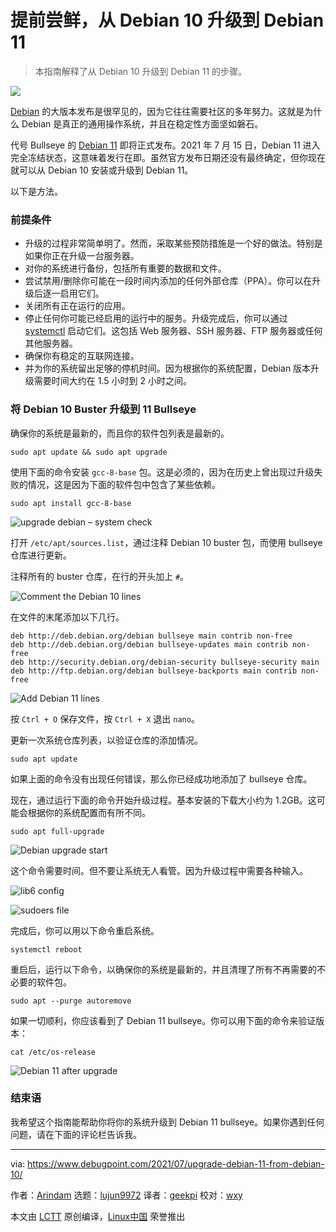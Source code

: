 [#]: subject: (How to Upgrade to Debian 11 from Debian 10)
[#]: via: (https://www.debugpoint.com/2021/07/upgrade-debian-11-from-debian-10/)
[#]: author: (Arindam https://www.debugpoint.com/author/admin1/)
[#]: collector: (lujun9972)
[#]: translator: (geekpi)
[#]: reviewer: (wxy)
[#]: publisher: ( )
[#]: url: ( )

提前尝鲜，从 Debian 10 升级到 Debian 11
======

> 本指南解释了从 Debian 10 升级到 Debian 11 的步骤。

![](https://img.linux.net.cn/data/attachment/album/202108/04/114428rewb8x8m8tckevt9.jpg)

[Debian][1] 的大版本发布是很罕见的，因为它往往需要社区的多年努力。这就是为什么 Debian 是真正的通用操作系统，并且在稳定性方面坚如磐石。

代号 Bullseye 的 [Debian 11][2] 即将正式发布。2021 年 7 月 15 日，Debian 11 进入完全冻结状态，这意味着发行在即。虽然官方发布日期还没有最终确定，但你现在就可以从 Debian 10 安装或升级到 Debian 11。

以下是方法。

### 前提条件

  * 升级的过程非常简单明了。然而，采取某些预防措施是一个好的做法。特别是如果你正在升级一台服务器。
  * 对你的系统进行备份，包括所有重要的数据和文件。
  * 尝试禁用/删除你可能在一段时间内添加的任何外部仓库（PPA）。你可以在升级后逐一启用它们。
  * 关闭所有正在运行的应用。
  * 停止任何你可能已经启用的运行中的服务。升级完成后，你可以通过 [systemctl][3] 启动它们。这包括 Web 服务器、SSH 服务器、FTP 服务器或任何其他服务器。
  * 确保你有稳定的互联网连接。
  * 并为你的系统留出足够的停机时间。因为根据你的系统配置，Debian 版本升级需要时间大约在 1.5 小时到 2 小时之间。

### 将 Debian 10 Buster 升级到 11 Bullseye

确保你的系统是最新的，而且你的软件包列表是最新的。

```
sudo apt update && sudo apt upgrade
```

使用下面的命令安装 `gcc-8-base` 包。这是必须的，因为在历史上曾出现过升级失败的情况，这是因为下面的软件包中包含了某些依赖。

```
sudo apt install gcc-8-base
```

![upgrade debian – system check][4]

打开 `/etc/apt/sources.list`，通过注释 Debian 10 buster 包，而使用 bullseye 仓库进行更新。

注释所有的 buster 仓库，在行的开头加上 `#`。

![Comment the Debian 10 lines][5]

在文件的末尾添加以下几行。

```
deb http://deb.debian.org/debian bullseye main contrib non-free
deb http://deb.debian.org/debian bullseye-updates main contrib non-free
deb http://security.debian.org/debian-security bullseye-security main
deb http://ftp.debian.org/debian bullseye-backports main contrib non-free
```

![Add Debian 11 lines][6]

按 `Ctrl + O` 保存文件，按 `Ctrl + X` 退出 `nano`。

更新一次系统仓库列表，以验证仓库的添加情况。

```
sudo apt update
```

如果上面的命令没有出现任何错误，那么你已经成功地添加了 bullseye 仓库。

现在，通过运行下面的命令开始升级过程。基本安装的下载大小约为 1.2GB。这可能会根据你的系统配置而有所不同。

```
sudo apt full-upgrade
```

![Debian upgrade start][7]

这个命令需要时间。但不要让系统无人看管。因为升级过程中需要各种输入。

![lib6 config][8]

![sudoers file][9]

完成后，你可以用以下命令重启系统。

```
systemctl reboot
```

重启后，运行以下命令，以确保你的系统是最新的，并且清理了所有不再需要的不必要的软件包。

```
sudo apt --purge autoremove
```

如果一切顺利，你应该看到了 Debian 11 bullseye。你可以用下面的命令来验证版本：

```
cat /etc/os-release
```

![Debian 11 after upgrade][10]

### 结束语

我希望这个指南能帮助你将你的系统升级到 Debian 11 bullseye。如果你遇到任何问题，请在下面的评论栏告诉我。

--------------------------------------------------------------------------------

via: https://www.debugpoint.com/2021/07/upgrade-debian-11-from-debian-10/

作者：[Arindam][a]
选题：[lujun9972][b]
译者：[geekpi](https://github.com/geekpi)
校对：[wxy](https://github.com/wxy)

本文由 [LCTT](https://github.com/LCTT/TranslateProject) 原创编译，[Linux中国](https://linux.cn/) 荣誉推出

[a]: https://www.debugpoint.com/author/admin1/
[b]: https://github.com/lujun9972
[1]: https://www.debian.org/
[2]: https://www.debugpoint.com/2021/05/debian-11-features/
[3]: https://www.debugpoint.com/2020/12/systemd-systemctl-service/
[4]: https://www.debugpoint.com/blog/wp-content/uploads/2021/07/upgrade-debian-system-check-1024x503.jpeg
[5]: https://www.debugpoint.com/blog/wp-content/uploads/2021/07/Cpmment-the-Debian-10-lines-1024x636.jpeg
[6]: https://www.debugpoint.com/blog/wp-content/uploads/2021/07/Add-Debian-11-lines-1024x635.jpeg
[7]: https://www.debugpoint.com/blog/wp-content/uploads/2021/07/Debian-upgrade-start-1024x226.jpeg
[8]: https://www.debugpoint.com/blog/wp-content/uploads/2021/07/lib6-config-1024x195.jpeg
[9]: https://www.debugpoint.com/blog/wp-content/uploads/2021/07/sudoers-file.jpeg
[10]: https://www.debugpoint.com/blog/wp-content/uploads/2021/07/Debian-11-after-upgrade.jpeg